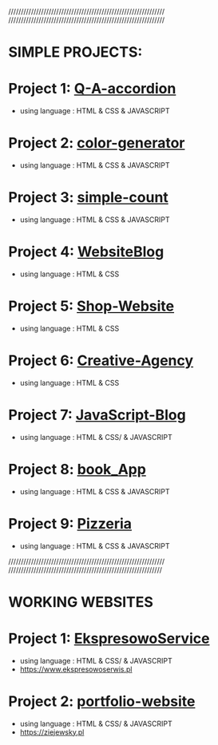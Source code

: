 

//////////////////////////////////////////////////////////////
//////////////////////////////////////////////////////////////

# SIMPLE PROJECTS: 


# Project 1:   [Q-A-accordion](https://github.com/Wiktor-prog/Q-A-accordion)
 
  * using language :  HTML & CSS & JAVASCRIPT

# Project 2:   [color-generator](https://github.com/Wiktor-prog/color-generator)
 
  * using language :  HTML & CSS & JAVASCRIPT

# Project 3:   [simple-count](https://github.com/Wiktor-prog/simple-count)
 
  * using language :  HTML & CSS & JAVASCRIPT

# Project 4:  [WebsiteBlog](https://github.com/Wiktor-prog/WebsiteBlog) 

  * using language :  HTML & CSS

# Project 5: [Shop-Website](https://github.com/Wiktor-prog/Shop-Website)

  * using language :  HTML & CSS

# Project 6: [Creative-Agency](https://github.com/Wiktor-prog/Creative-Agency)

  * using language :  HTML & CSS

# Project 7:  [JavaScript-Blog](https://github.com/Wiktor-prog/JavaScript-Blog) 

  * using language :  HTML & CSS/ & JAVASCRIPT

# Project 8: [book_App](https://github.com/Wiktor-prog/book_App)

  * using language :  HTML & CSS & JAVASCRIPT

# Project 9: [Pizzeria](https://github.com/Wiktor-prog/Pizzeria)

  * using language :  HTML & CSS & JAVASCRIPT


//////////////////////////////////////////////////////////////
/////////////////////////////////////////////////////////////


# WORKING WEBSITES

# Project 1:   [EkspresowoService](https://github.com/Wiktor-prog/EkspresowoService)
 
  * using language :  HTML & CSS/ & JAVASCRIPT
  * https://www.ekspresowoserwis.pl

# Project 2:   [portfolio-website](https://github.com/Wiktor-prog/New-Protfolio-website)
 
  * using language :  HTML & CSS/ & JAVASCRIPT
  * https://ziejewsky.pl

